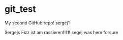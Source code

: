 # git_test
My second GitHub repo!
sergej1

Sergejs Fizz ist am rassieren1!11!
segej was here forsure